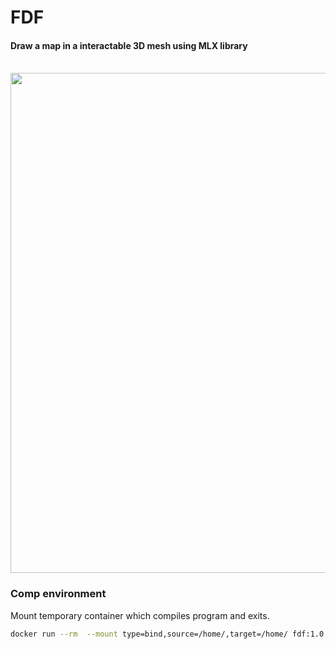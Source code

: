 # FDF
#### Draw a map in a interactable 3D mesh using MLX library 

<br>

<img width="800px" src="https://github.com/esettes/-42-cursus-FDF/blob/main/src/maps/fdf_himalaya_L.png" />


### Comp environment

Mount temporary container which compiles program and exits.
````bash
docker run --rm  --mount type=bind,source=/home/,target=/home/ fdf:1.0 bash -c "cd /home/settes/Desktop/workspace/cursus/fdf/ && make re"
````